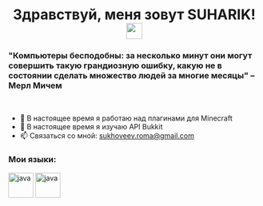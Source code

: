 <h1 align="center">Здравствуй, меня зовут SUHARIK! <img src="https://github.com/blackcater/blackcater/raw/main/images/Hi.gif" height="32"/></h1>
<h3>"Компьютеры бесподобны: за несколько минут они могут совершить такую грандиозную ошибку, какую не в состоянии сделать множество людей за многие месяцы" – Мерл Мичем</h3>
<p><br></p>

- 🔭 В настоящее время я работаю над плагинами для Minecraft
- 🌱 В настоящее время я изучаю API Bukkit
- 📫 Связаться со мной: sukhoveev.roma@gmail.com

### Мои языки:
<p align="left">
<p>
  <img src="https://github.com/SUHARIKRomka/SUHARIKRomka/blob/main/resources/CSharpLogo.png" alt="java" height="50"/>   
  <img src="https://github.com/SUHARIKRomka/SUHARIKRomka/blob/main/resources/JavaLogo.png" alt="java" height="50"/>
</p>
